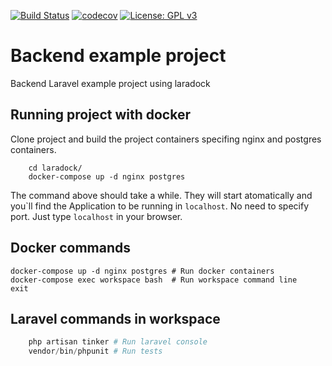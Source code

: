 [![Build Status](https://travis-ci.com/marcelobbfonseca/animal-shelters.svg?branch=master)](https://travis-ci.com/marcelobbfonseca/animal-shelters) [![codecov](https://codecov.io/gh/marcelobbfonseca/animal-shelters/branch/master/graph/badge.svg)](https://codecov.io/gh/marcelobbfonseca/animal-shelters) [![License: GPL v3](https://img.shields.io/badge/License-GPLv3-blue.svg)](https://www.gnu.org/licenses/gpl-3.0)

# Backend example project

Backend Laravel example project using laradock

## Running project with docker

Clone project and build the project containers specifing nginx and postgres containers.
```
    cd laradock/
    docker-compose up -d nginx postgres
```
The command above should take a while. They will start atomatically and you`ll find the Application to be running in ```localhost```. No need to specify port.
    Just type ```localhost``` in your browser.

## Docker commands
    docker-compose up -d nginx postgres # Run docker containers
    docker-compose exec workspace bash  # Run workspace command line
    exit

## Laravel commands in workspace
```php
    php artisan tinker # Run laravel console
    vendor/bin/phpunit # Run tests
```